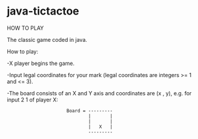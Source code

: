 # java-tictactoe

HOW TO PLAY

The classic game coded in java.

How to play:

  -X player begins the game.

  -Input legal coordinates for your mark (legal coordinates are integers >= 1 and <= 3).
  
  -The board consists of an X and Y axis and coordinates are (x , y), e.g. for input 2 1 of player X:
  
                          Board = ---------  
                                  |       |  
                                  |       |  
                                  |   X   |  
                                  ---------
